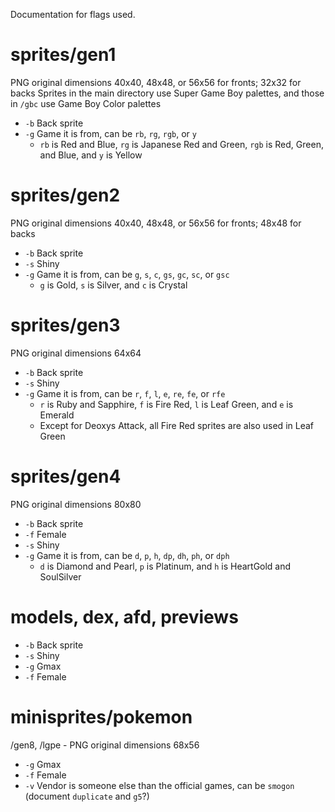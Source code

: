 
Documentation for flags used.

# sprites/gen1

PNG original dimensions 40x40, 48x48, or 56x56 for fronts; 32x32 for backs
Sprites in the main directory use Super Game Boy palettes, and those in `/gbc` use Game Boy Color palettes
- `-b` Back sprite
- `-g` Game it is from, can be `rb`, `rg`, `rgb`, or `y`
  - `rb` is Red and Blue, `rg` is Japanese Red and Green, `rgb` is Red, Green, and Blue, and `y` is Yellow

# sprites/gen2

PNG original dimensions 40x40, 48x48, or 56x56 for fronts; 48x48 for backs
- `-b` Back sprite
- `-s` Shiny
- `-g` Game it is from, can be `g`, `s`, `c`, `gs`, `gc`, `sc`, or `gsc`
  - `g` is Gold, `s` is Silver, and `c` is Crystal

# sprites/gen3

PNG original dimensions 64x64
- `-b` Back sprite
- `-s` Shiny
- `-g` Game it is from, can be `r`, `f`, `l`, `e`, `re`, `fe`, or `rfe`
  - `r` is Ruby and Sapphire, `f` is Fire Red, `l` is Leaf Green, and `e` is Emerald
  - Except for Deoxys Attack, all Fire Red sprites are also used in Leaf Green

# sprites/gen4

PNG original dimensions 80x80
- `-b` Back sprite
- `-f` Female
- `-s` Shiny
- `-g` Game it is from, can be `d`, `p`, `h`, `dp`, `dh`, `ph`, or `dph`
  - `d` is Diamond and Pearl, `p` is Platinum, and `h` is HeartGold and SoulSilver

# models, dex, afd, previews

- `-b` Back sprite
- `-s` Shiny
- `-g` Gmax
- `-f` Female

# minisprites/pokemon
/gen8, /lgpe - PNG original dimensions 68x56
- `-g` Gmax
- `-f` Female
- `-v` Vendor is someone else than the official games, can be `smogon` (document `duplicate` and `g5`?)
